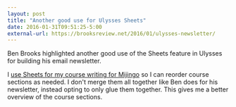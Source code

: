 ```yaml
---
layout: post
title: "Another good use for Ulysses Sheets"
date: 2016-01-31T09:51:25-5:00
external-url: https://brooksreview.net/2016/01/ulysses-newsletter/
---
```


Ben Brooks highlighted another good use of the Sheets feature in Ulysses for building his email newsletter. 

I [use Sheets for my course writing for Mijingo](http://ryanirelan.com/2016/01/12/using-ulysses-for-writing.html) so I can reorder course sections as needed. I don't merge them all together like Ben does for his newsletter, instead opting to only glue them together. This gives me a better overview of the course sections.
